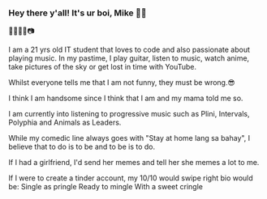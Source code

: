 ### Hey there y'all! It's ur boi, Mike 👋:metal:

:guitar::musical_keyboard::musical_note::notes::camera:

I am a 21 yrs old IT student that loves to code and also passionate about playing music.
In my pastime, I play guitar, listen to music, watch anime, take pictures of the sky or get lost in time with YouTube.

Whilst everyone tells me that I am not funny, they must be wrong.:sunglasses:

I think I am handsome since I think that I am and my mama told me so. 

I am currently into listening to progressive music such as Plini, Intervals, Polyphia and Animals as Leaders.

While my comedic line always goes with "Stay at home lang sa bahay", I believe that to do is to be and to be is to do. 

If I had a girlfriend, I'd send her memes and tell her she memes a lot to me.

If I were to create a tinder account, my 10/10 would swipe right bio would be:
Single 
as pringle
Ready to mingle
With a sweet cringle

<!--
**mgsc924/mgsc924** is a ✨ _special_ ✨ repository because its `README.md` (this file) appears on your GitHub profile.

Here are some ideas to get you started:

- 🔭 I’m currently working on ...
- 🌱 I’m currently learning ...
- 👯 I’m looking to collaborate on ...
- 🤔 I’m looking for help with ...
- 💬 Ask me about ...
- 📫 How to reach me: ...
- 😄 Pronouns: ...
- ⚡ Fun fact: ...
-->
